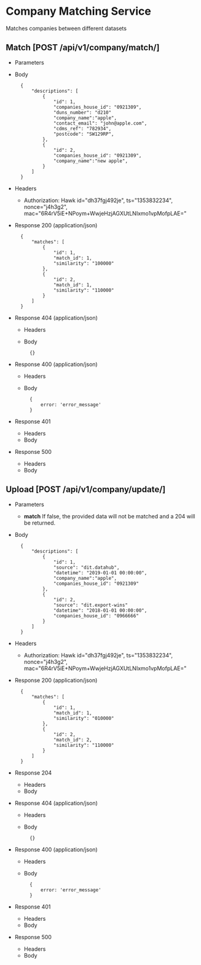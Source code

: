 # Company Matching Service

Matches companies between different datasets

## Match [POST /api/v1/company/match/]

+ Parameters

+ Body
        
        {
            "descriptions": [
                {
                    "id": 1, 
                    "companies_house_id": "0921309",
                    "duns_number": "d210"
                    "company_name":"apple", 
                    "contact_email": "john@apple.com",
                    "cdms_ref": "782934",
                    "postcode": "SW129RP",
                },
                {
                    "id": 2, 
                    "companies_house_id": "0921309",
                    "company_name":"new apple", 
                }
            ]
        }
        
+ Headers
    
    + Authorization: Hawk id="dh37fgj492je", ts="1353832234", nonce="j4h3g2", mac="6R4rV5iE+NPoym+WwjeHzjAGXUtLNIxmo1vpMofpLAE="

+ Response 200 (application/json)
        
        {
            "matches": [
                {
                    "id": 1,
                    "match_id": 1,
                    "similarity": "100000"
                },
                {
                    "id": 2,
                    "match_id": 1,
                    "similarity": "110000"
                }                
            ]
        }

+ Response 404 (application/json)

    + Headers
    + Body

            {}

+ Response 400 (application/json)

    + Headers
    + Body

            {
                error: 'error_message'
            }

+ Response 401

    + Headers
    + Body

+ Response 500

    + Headers
    + Body


## Upload [POST /api/v1/company/update/]

+ Parameters

    + **match** If false, the provided data will not be matched and a 204 will be returned.
    
+ Body
        
        {
            "descriptions": [
                {
                    "id": 1,
                    "source": "dit.datahub",
                    "datetime": "2019-01-01 00:00:00", 
                    "company_name":"apple", 
                    "companies_house_id": "0921309"
                },
                {
                    "id": 2,
                    "source": "dit.export-wins"
                    "datetime": "2018-01-01 00:00:00", 
                    "companies_house_id": "0966666"
                }
            ]
        }
        
+ Headers
    
    + Authorization: Hawk id="dh37fgj492je", ts="1353832234", nonce="j4h3g2", mac="6R4rV5iE+NPoym+WwjeHzjAGXUtLNIxmo1vpMofpLAE="

+ Response 200 (application/json)

        {
            "matches": [
                {
                    "id": 1,
                    "match_id": 1,
                    "similarity": "010000"
                },
                {
                    "id": 2,
                    "match_id": 2,
                    "similarity": "110000"
                }                
            ]
        }

+ Response 204

    + Headers
    + Body

+ Response 404 (application/json)

    + Headers
    + Body

            {}

+ Response 400 (application/json)

    + Headers
    + Body

            {
                error: 'error_message'
            }

+ Response 401

    + Headers
    + Body

+ Response 500

    + Headers
    + Body

